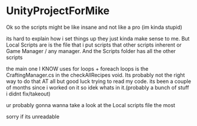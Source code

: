 # UnityProjectForMike
 Ok so the scripts might be like insane and not like a pro (im kinda stupid)

 its hard to explain how i set things up they just kinda make sense to me. But Local Scripts are is the file that i put scripts that other scripts inherent or Game Manager / any manager. And the Scripts folder has all the other scripts

 the main one I KNOW uses for loops + foreach loops is the CraftingManager.cs in the checkAllRecipes void. Its probably not the right way to do that AT all but good luck trying to read my code. its been a couple of months since i worked on it so idek whats in it.(probably a bunch of stuff i didnt fix/takeout)

 ur probably gonna wanna take a look at the Local scripts file the most


sorry if its unreadable
